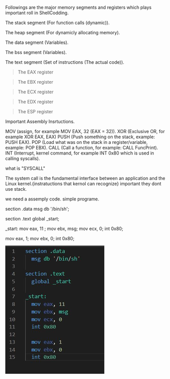 
Followings are the major memory segments and registers which plays important roll in ShellCodding. 

  The stack segment (For function calls (dynamic)).
  
  The heap segment (For dynamicly allocating memory).
  
  The data segment (Variables).
  
  The bss segment (Variables).
  
  The text segment (Set of instructions (The actual code)).
  
  
  >The EAX register
  
  >The EBX register
  
  >The ECX register
  
  >The EDX register
  
  >The ESP register
  
  
  Important Assembly Insrtuctions.
  
  MOV (assign, for example MOV EAX, 32 (EAX = 32)).
  XOR (Exclusive OR, for example XOR EAX, EAX)
  PUSH (Push something on the stack, example: PUSH EAX).
  POP (Load what was on the stack in a register/variable, example: POP EBX).
  CALL (Call a function, for example: CALL FuncPrint).
  INT (Interrupt, kernel command, for example INT 0x80 which is used in calling syscalls).
  
  what is "SYSCALL"
   
   The system call is the fundamental interface between an application and the Linux kernel.{instratuctions that kernol can recognize}
   important they dont use stack.
   
   we need a assemply code.
   simple programe.
   
 section .data
   msg db '/bin/sh';
 
section .text
  global _start;
 
_start:
  mov eax, 11 ;
  mov ebx, msg;
  mov ecx, 0;
  int 0x80;
 
  mov eax, 1;
  mov ebx, 0; 
  int 0x80; 
   
   
   
   ![](img/Capture.jpg)
   
   
   
   
   
  
  
  
  
